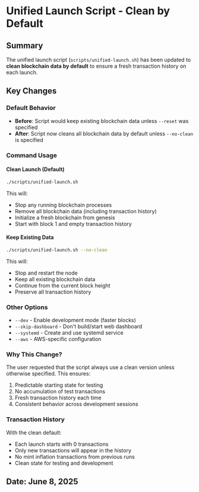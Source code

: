 # Unified Launch Script - Clean by Default

## Summary

The unified launch script (`scripts/unified-launch.sh`) has been updated to **clean blockchain data by default** to ensure a fresh transaction history on each launch.

## Key Changes

### Default Behavior
- **Before**: Script would keep existing blockchain data unless `--reset` was specified
- **After**: Script now cleans all blockchain data by default unless `--no-clean` is specified

### Command Usage

#### Clean Launch (Default)
```bash
./scripts/unified-launch.sh
```
This will:
- Stop any running blockchain processes
- Remove all blockchain data (including transaction history)
- Initialize a fresh blockchain from genesis
- Start with block 1 and empty transaction history

#### Keep Existing Data
```bash
./scripts/unified-launch.sh --no-clean
```
This will:
- Stop and restart the node
- Keep all existing blockchain data
- Continue from the current block height
- Preserve all transaction history

### Other Options
- `--dev` - Enable development mode (faster blocks)
- `--skip-dashboard` - Don't build/start web dashboard
- `--systemd` - Create and use systemd service
- `--aws` - AWS-specific configuration

### Why This Change?

The user requested that the script always use a clean version unless otherwise specified. This ensures:
1. Predictable starting state for testing
2. No accumulation of test transactions
3. Fresh transaction history each time
4. Consistent behavior across development sessions

### Transaction History

With the clean default:
- Each launch starts with 0 transactions
- Only new transactions will appear in the history
- No mint inflation transactions from previous runs
- Clean state for testing and development

## Date: June 8, 2025